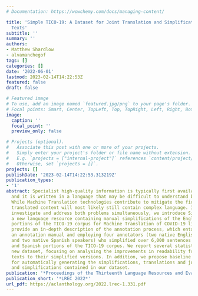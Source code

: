 ```yaml
---
# Documentation: https://wowchemy.com/docs/managing-content/

title: 'Simple TICO-19: A Dataset for Joint Translation and Simplification of COVID-19
  Texts'
subtitle: ''
summary: ''
authors:
- Matthew Shardlow
- alvamanchegof
tags: []
categories: []
date: '2022-06-01'
lastmod: 2023-02-14T14:22:53Z
featured: false
draft: false

# Featured image
# To use, add an image named `featured.jpg/png` to your page's folder.
# Focal points: Smart, Center, TopLeft, Top, TopRight, Left, Right, BottomLeft, Bottom, BottomRight.
image:
  caption: ''
  focal_point: ''
  preview_only: false

# Projects (optional).
#   Associate this post with one or more of your projects.
#   Simply enter your project's folder or file name without extension.
#   E.g. `projects = ["internal-project"]` references `content/project/deep-learning/index.md`.
#   Otherwise, set `projects = []`.
projects: []
publishDate: '2023-02-14T14:22:53.313219Z'
publication_types:
- '1'
abstract: Specialist high-quality information is typically first available in English,
  and it is written in a language that may be difficult to understand by most readers.
  While Machine Translation technologies contribute to mitigate the first issue, the
  translated content will most likely still contain complex language. In order to
  investigate and address both problems simultaneously, we introduce Simple TICO-19,
  a new language resource containing manual simplifications of the English and Spanish
  portions of the TICO-19 corpus for Machine Translation of COVID-19 literature. We
  provide an in-depth description of the annotation process, which entailed designing
  an annotation manual and employing four annotators (two native English speakers
  and two native Spanish speakers) who simplified over 6,000 sentences from the English
  and Spanish portions of the TICO-19 corpus. We report several statistics on the
  new dataset, focusing on analysing the improvements in readability from the original
  texts to their simplified versions. In addition, we propose baseline methodologies
  for automatically generating the simplifications, translations and joint translation
  and simplifications contained in our dataset.
publication: '*Proceedings of the Thirteenth Language Resources and Evaluation Conference*'
publication_short: '*LREC 2022*'
url_pdf: https://aclanthology.org/2022.lrec-1.331.pdf
---
```

